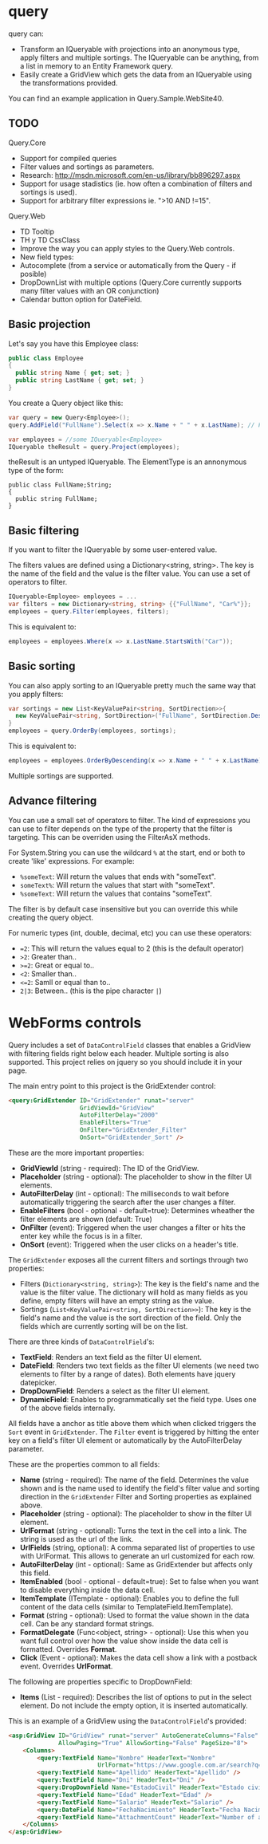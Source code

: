 query
=====

query can:
- Transform an IQueryable<T> with projections into an anonymous type, apply filters and multiple sortings. The IQueryable can be anything, from a list in memory to an Entity Framework query.
- Easily create a GridView which gets the data from an IQueryable using the transformations provided.

You can find an example application in Query.Sample.WebSite40.

TODO
----

Query.Core
- Support for compiled queries
 - Filter values and sortings as parameters.
 - Research: http://msdn.microsoft.com/en-us/library/bb896297.aspx
- Support for usage stadistics (ie. how often a combination of filters and sortings is used).
- Support for arbitrary filter expressions ie. ">10 AND !=15".

Query.Web
- TD Tooltip
- TH y TD CssClass
- Improve the way you can apply styles to the Query.Web controls.
- New field types:
 - Autocomplete (from a service or automatically from the Query - if posible)
 - DropDownList with multiple options (Query.Core currently supports many filter values with an OR conjunction)
- Calendar button option for DateField.

Basic projection
----------------
Let's say you have this Employee class:  
```csharp
public class Employee  
{  
  public string Name { get; set; }  
  public string LastName { get; set; }  
}
```

You create a Query object like this:
```csharp
var query = new Query<Employee>();
query.AddField("FullName").Select(x => x.Name + " " + x.LastName); // FieldName = "FullName"

var employees = //some IQueryable<Employee>
IQueryable theResult = query.Project(employees);
```
theResult is an untyped IQueryable. The ElementType is an annonymous type of the form:
```chsarp
public class FullName;String;
{
  public string FullName;
}
```

Basic filtering
---------------
If you want to filter the IQueryable<Employee> by some user-entered value.

The filters values are defined using a Dictionary<string, string>. The key is the name of the field and the value is the filter value. You can use a set of operators to filter.
```csharp
IQueryable<Employee> employees = ...
var filters = new Dictionary<string, string> {{"FullName", "Car%"}};   // '%' acts as the wildcard
employees = query.Filter(employees, filters);
```
This is equivalent to:
```csharp
employees = employees.Where(x => x.LastName.StartsWith("Car"));
```

Basic sorting
-------------
You can also apply sorting to an IQueryable pretty much the same way that you apply filters:
```csharp
var sortings = new List<KeyValuePair<string, SortDirection>>{
  new KeyValuePair<string, SortDirection>("FullName", SortDirection.Descending)
}
employees = query.OrderBy(employees, sortings);
```
This is equivalent to:
```csharp
employees = employees.OrderByDescending(x => x.Name + " " + x.LastName);
```
Multiple sortings are supported.

Advance filtering
-----------------
You can use a small set of operators to filter. The kind of expressions you can use to filter depends on the type of the property that the filter is targeting. This can be overriden using the FilterAsX methods.

For System.String you can use the wildcard `%` at the start, end or both to create 'like' expressions. For example:
- `%someText`: Will return the values that ends with "someText".
- `someText%`: Will return the values that start with "someText".
- `%someText`: Will return the values that contains "someText".

The filter is by default case insensitive but you can override this while creating the query object.

For numeric types (int, double, decimal, etc) you can use these operators:
- `=2`: This will return the values equal to 2 (this is the default operator)
- `>2`: Greater than..
- `>=2`: Great or equal to..
- `<2`: Smaller than..
- `<=2`: Samll or equal than to..
- `2|3`: Between.. (this is the pipe character `|`)

WebForms controls
=================
Query includes a set of `DataControlField` classes that enables a GridView with filtering fields right below each header. Multiple sorting is also supported.
This project relies on jquery so you should include it in your page.

The main entry point to this project is the GridExtender control:
```aspx
<query:GridExtender ID="GridExtender" runat="server"
                    GridViewId="GridView"
                    AutoFilterDelay="2000"
                    EnableFilters="True"
                    OnFilter="GridExtender_Filter"
                    OnSort="GridExtender_Sort" />
```
These are the more important properties:
- __GridViewId__ (string - required): The ID of the GridView.
- __Placeholder__ (string - optional): The placeholder to show in the filter UI elements.
- __AutoFilterDelay__ (int - optional): The milliseconds to wait before automatically triggering the search after the user changes a filter.
- __EnableFilters__ (bool - optional - default=true): Determines wheather the filter elements are shown (default: True)
- __OnFilter__ (event): Triggered when the user changes a filter or hits the enter key while the focus is in a filter.
- __OnSort__ (event): Triggered when the user clicks on a header's title.

The `GridExtender` exposes all the current filters and sortings through two properties:
- Filters (`Dictionary<string, string>`): The key is the field's name and the value is the filter value. The dictionary will hold as many fields as you define, empty filters will have an empty string as the value.
- Sortings (`List<KeyValuePair<string, SortDirection>>`): The key is the field's name and the value is the sort direction of the field. Only the fields which are currently sorting will be on the list.

There are three kinds of `DataControlField`'s:
- __TextField__: Renders an text field as the filter UI element.
- __DateField__: Renders two text fields as the filter UI elements (we need two elements to filter by a range of dates). Both elements have jquery datepicker.
- __DropDownField__: Renders a select as the filter UI element.
- __DynamicField__: Enables to programmatically set the field type. Uses one of the above fields internally.

All fields have a anchor as title above them which when clicked triggers the `Sort` event in `GridExtender`.
The `Filter` event is triggered by hitting the enter key on a field's filter UI element or automatically by the AutoFilterDelay parameter.

These are the properties common to all fields:
- __Name__ (string - required): The name of the field. Determines the value shown and is the name used to identify the field's filter value and sorting direction in the `GridExtender` Filter and Sorting properties as explained above.
- __Placeholder__ (string - optional): The placeholder to show in the filter UI element.
- __UrlFormat__ (string - optional): Turns the text in the cell into a link. The string is used as the url of the link.
- __UrlFields__ (string, optional): A comma separated list of properties to use with UrlFormat. This allows to generate an url customized for each row.
- __AutoFilterDelay__ (int - optional): Same as GridExtender but affects only this field.
- __ItemEnabled__ (bool - optional - default=true): Set to false when you want to disable everything inside the data cell.
- __ItemTemplate__ (ITemplate - optional): Enables you to define the full content of the data cells (similar to TemplateField.ItemTemplate).
- __Format__ (string - optional): Used to format the value shown in the data cell. Can be any standard format strings.
- __FormatDelegate__ (Func<object, string> - optional): Use this when you want full control over how the value show inside the data cell is formatted. Overrides __Format__.
- __Click__ (Event - optional): Makes the data cell show a link with a postback event. Overrides __UrlFormat__.

The following are properties specific to DropDownField:
- __Items__ (List<ListItem> - required): Describes the list of options to put in the select element. Do not include the empty option, it is inserted automatically.

This is an example of a GridView using the `DataControlField`'s provided:

```aspx
<asp:GridView ID="GridView" runat="server" AutoGenerateColumns="False" ShowHeaderWhenEmpty="True"
              AllowPaging="True" AllowSorting="False" PageSize="8">
    <Columns>
        <query:TextField Name="Nombre" HeaderText="Nombre"
                         UrlFormat="https://www.google.com.ar/search?q={0} {1}" UrlFields="Nombre, Apellido" />
        <query:TextField Name="Apellido" HeaderText="Apellido" />
        <query:TextField Name="Dni" HeaderText="Dni" />
        <query:DropDownField Name="EstadoCivil" HeaderText="Estado civil" />
        <query:TextField Name="Edad" HeaderText="Edad" />
        <query:TextField Name="Salario" HeaderText="Salario" />
        <query:DateField Name="FechaNacimiento" HeaderText="Fecha Nacimiento" Format="d" />
        <query:TextField Name="AttachmentCount" HeaderText="Number of attachments" />
    </Columns>
</asp:GridView>
```
